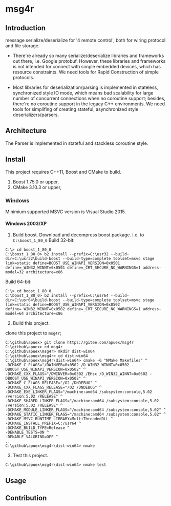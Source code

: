 # msg4r

## Introduction
message serialize/deserialize for '4 remote control', both for wiring protocol and file storage.

- There're already so many serialize/deserialize libraries and frameworks out there, i.e. Google protobuf.
However, these libraries and frameworks is not intended for connect with simple embedded devices, 
which has resource constraints. We need tools for Rapid Construction of simple protocols.

- Most libraries for deserialization/parsing is implemented in stateless, synchronized style IO mode, 
which means bad scalability for large number of concurrent connections when no coroutine support;
besides, there're no coroutine support in the legacy C++ environments.
We need tools for simplifing of creating stateful, asynchronized style deserializers/parsers.
 
## Architecture

The Parser is implemented in stateful and stackless coroutine style.

## Install

This project requires C++11, Boost and CMake to build.
1.  Boost 1.75.0 or upper, 
2.  CMake 3.10.3 or upper,

### Windows
Minimium supported MSVC version is Visual Studio 2015.

#### Windows 2003/XP

1. Build boost.
Download and decompress boost package. i.e. to `C:\boost_1_80_0`
Build 32-bit:
```
C:\> cd boost_1_80_0
C:\boost_1_80_0> b2 install --prefix=C:\usr32 --build-dir=C:\usr32\build-boost --build-type=complete toolset=msvc stage link=static define=BOOST_USE_WINAPI_VERSION=0x0501 define=_WIN32_WINNT=0x0501 define=_CRT_SECURE_NO_WARNINGS=1 address-model=32 architecture=x86
```

Build 64-bit:
```
C:\> cd boost_1_80_0
C:\boost_1_80_0> b2 install --prefix=C:\usr64 --build-dir=C:\usr64\build-boost --build-type=complete toolset=msvc stage link=static define=BOOST_USE_WINAPI_VERSION=0x0502 define=_WIN32_WINNT=0x0502 define=_CRT_SECURE_NO_WARNINGS=1 address-model=64 architecture=x86
```

2. Build this project.

clone this project to `msg4r`;
```
C:\github\apuex> git clone https://gitee.com/apuex/msg4r
C:\github\apuex> cd msg4r 
C:\github\apuex\msg4r> mkdir dist-win64
C:\github\apuex\msg4r> cd dist-win64
C:\github\apuex\msg4r\dist-win64> cmake -G "NMake Makefiles" ^
-DCMAKE_C_FLAGS="/DWINVER=0x0502 /D_WIN32_WINNT=0x0502 -DBOOST_USE_WINAPI_VERSION=0x0502" ^
-DCMAKE_CXX_FLAGS="/DWINVER=0x0502 /EHsc /D_WIN32_WINNT=0x0502 -DBOOST_USE_WINAPI_VERSION=0x0502" ^
-DCMAKE_C_FLAGS_RELEASE="/O2 /DNDEBUG" ^
-DCMAKE_CXX_FLAGS_RELEASE="/O2 /DNDEBUG" ^
-DCMAKE_EXE_LINKER_FLAGS="/machine:amd64 /subsystem:console,5.02 /version:5.02 /RELEASE" ^
-DCMAKE_SHARED_LINKER_FLAGS="/machine:amd64 /subsystem:console,5.02 /version:5.02 /RELEASE" ^
-DCMAKE_MODULE_LINKER_FLAGS="/machine:amd64 /subsystem:console,5.02" ^
-DCMAKE_STATIC_LINKER_FLAGS="/machine:amd64 /subsystem:console,5.02" ^
-DCMAKE_MSVC_RUNTIME_LIBRARY=MultiThreadedDLL ^
-DCMAKE_INSTALL_PREFIX=C:/usr64 ^
-DCMAKE_BUILD_TYPE=Release ^
-DENABLE_TESTS=ON ^
-DENABLE_VALGRIND=OFF ^
..
C:\github\apuex\msg4r\dist-win64> nmake
```

3. Test this project.

```
C:\github\apuex\msg4r\dist-win64> nmake test
```


## Usage

## Contribution


